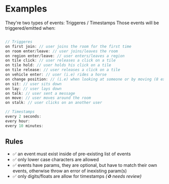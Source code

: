 # Examples

They're two types of events: Triggeres / Timestamps
Those events will be triggered/emitted when:

```cs

// Triggeres
on first join: // user joins the room for the first time
on room enter/leave: // user joins/leaves the room
on region enter/leave: // user enters/leaves a region
on tile click: // user releases a click on a tile
on tile hold: // user holds his click on a tile
on tile release: // user releases a click on a tile
on vehicle enter: // user (i.e) rides a horse
on change position: // (i.e) when looking at someone or by moving (8 existing positions)
on sit: // user sits down
on lay: // user lays down
on talk: // user sent a message
on move: // user moves around the room
on stalk: // user clicks on an another user

// Timestamps
every 2 seconds:
every hour:
every 10 minutes:
```

## Rules

- ✅ an event must exist inside of pre-existing list of events
- ✅ only lower case characters are allowed
- ✅ events have params, they are optional, but have to match their own events, otherwise throw an error of inexisting param(s)
- ✅ only digits/floats are allow for timestamps *(♻️ needs review)*
